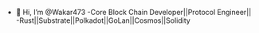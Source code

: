 - 👋 Hi, I’m @Wakar473
-Core Block Chain Developer||Protocol Engineer||
-Rust||Substrate||Polkadot||GoLan||Cosmos||Solidity
